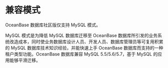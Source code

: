 兼容模式
=========================

OceanBase 数据库社区版仅支持 MySQL 模式。

MySQL 模式是为降低 MySQL 数据库迁移至 OceanBase 数据库所引发的业务系统改造成本，同时使业务数据库设计人员、开发人员、数据库管理员等可复用积累的 MySQL 数据库技术知识经验，并能快速上手 OceanBase 数据库而支持的一种租户类型功能。OceanBase 数据库兼容 MySQL 5.5/5.6/5.7，基于 MySQL 的应用能够平滑迁移。
